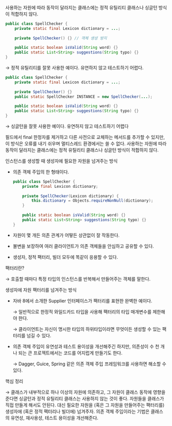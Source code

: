 사용하는 자원에 따라 동작이 달라지는 클래스에는 정적 유틸리티 클래스나 싱글턴 방식이 적합하지 않다. 

```java
public class SpellChecker {
	private static final Lexicon dictionary = ...;
	
	private SpellChecker() {} // 객체 생성 방지
	
	public static boolean isValid(String word) {}
	public static List<String> suggestions(String typo) {}
}
```

→ 정적 유틸리티를 잘못 사용한 예이다. 유연하지 않고 테스트하기 어렵다.

```java
public class SpellChecker {
	private static final Lexicon dictionary = ...;
	
	private SpellChecker() {}
	public static SpellChecker INSTANCE = new SpellChecker(...);
	
	public static boolean isValid(String word) {}
	public static List<String> suggestions(String typo) {}
}
```

→ 싱글턴을 잘못 사용한 예이다. 유연하지 않고 테스트하기 어렵다

필드에서 final 한정자를 제거하고 다른 사전으로 교체하는 메서드를 추가할 수 있지만, 이 방식은 오류를 내기 쉬우며 멀티스레드 환경에서는 쓸 수 없다. 사용하는 자원에 따라 동작이 달라지는 클래스에는 정적 유틸리티 클래스나 싱글턴 방식이 적합하지 않다.

인스턴스를 생성할 때 생성자에 필요한 자원을 넘겨주는 방식

- 의존 객체 주입의 한 형태이다.
    
    ```java
    public class SpellChecker {
    	private final Lexicon dictionary;
    	
    	private SpellChecker(Lexicon dictionary) {
    		this.dictionary = Objects.requireNonNull(dictionary);
    	}
    	
    	public static boolean isValid(String word) {}
    	public static List<String> suggestions(String typo) {}
    }
    ```
    

- 자원이 몇 개든 의존 관계가 어떻든 상관없이 잘 작동한다.
- 불변을 보장하여 여러 클라이언트가 의존 객체들을 안심하고 공유할 수 있다.
- 생성자, 정적 팩터리, 빌더 모두에 똑같이 응용할 수 있다.

팩터리란?

→ 호출할 때마다 특정 타입의 인스턴스를 반복해서 만들어주는 객체를 말한다.

생성자에 자원 팩터리를 넘겨주는 방식

- 자바 8에서 소개한 Supplier<T> 인터페이스가 팩터리를 표현한 완벽한 예이다.
    
    → 일반적으로 한정적 와일드카드 타입을 사용해 팩터리의 타입 매개변수를 제한해야 한다.
    
    → 클라이언트는 자신이 명시한 타입의 하위타입이라면 무엇이든 생성할 수 있는 팩터리를 넘길 수 있다.
    
- 의존 객체 주입이 유연성과 테스트 용이성을 개선해주긴 하지만, 의존성이 수 천 개나 되는 큰 프로젝트에서는 코드를 어지럽게 만들기도 한다.
    
    → Dagger, Guice, Spring 같은 의존 객체 주입 프레임워크를 사용하면 해소할 수 있다.
    

핵심 정리

→ 클래스가 내부적으로 하나 이상의 자원에 의존하고, 그 자원이 클래스 동작에 영향을 준다면 싱글턴과 정적 유틸리티 클래스는 사용하지 않는 것이 좋다. 자원들을 클래스가 직접 만들게 해서도 안된다. 대신 필요한 자원을 (혹은 그 자원을 만들어주는 팩터리를) 생성자에 (혹은 정적 팩터리나 빌더에) 넘겨주자. 의존 객체 주입이라는 기법은 클래스의 유연성, 재사용성, 테스트 용이성을 개선해준다.